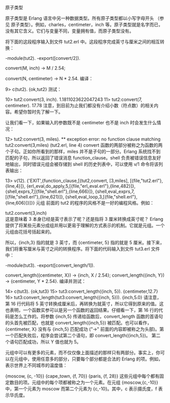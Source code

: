 原子类型

原子类型是 Erlang 语言中另一种数据类型。所有原子类型都以小写字母开头 （参见 原子类型）。例如，charles，centimeter，inch 等。原子类型就是名字而已，没有其它含义。它们与变量不同，变量拥有值，而原子类型没有。

将下面的这段程序输入到文件 tut2.erl 中。这段程序完成英寸与厘米之间的相互转换：

-module(tut2).
-export([convert/2]).

convert(M, inch) ->
    M / 2.54;

convert(N, centimeter) ->
    N * 2.54.
编译：

9> c(tut2).
{ok,tut2}
测试：

10> tut2:convert(3, inch).
1.1811023622047243
11> tut2:convert(7, centimeter).
17.78
注意，到目前为止我们都没有介绍小数（符点数）的相关内容。希望你暂时先了解一下。

让我们看一下，如果输入的参数既不是 centimeter 也不是 inch 时会发生什么情况：

12> tut2:convert(3, miles).
** exception error: no function clause matching tut2:convert(3,miles) (tut2.erl, line 4)
convert 函数的两部分被称之为函数的两个子句。正如你所看到的那样，miles 并不是子句的一部分。Erlang 系统找不到匹配的子句，所以返回了错误消息 function_clause。shell 负责被错误信息友好地输出，同时错误元组会被存储到 shell 的历史列表中，可以使用 v/1 命令将该列表输出：

13> v(12).
{'EXIT',{function_clause,[{tut2,convert,
                                [3,miles],
                                [{file,"tut2.erl"},{line,4}]},
                          {erl_eval,do_apply,5,[{file,"erl_eval.erl"},{line,482}]},
                          {shell,exprs,7,[{file,"shell.erl"},{line,666}]},
                          {shell,eval_exprs,7,[{file,"shell.erl"},{line,621}]},
                          {shell,eval_loop,3,[{file,"shell.erl"},{line,606}]}]}}
元组
前面的 tut2 的程序的风格不是一好的编程风格。例如：

tut2.convert(3,inch)  
这是意味着 3 本身已经是英寸表示了呢？还是指将 3 厘米转换成英寸呢？ Erlang 提供了将某些元素分成组并用以更易于理解的方式表示的机制。它就是元组。一个元组由花括号括起来的。

所以，{inch,3} 指的就是 3 英寸，而 {centimeter, 5} 指的就是 5 厘米。接下来，我们将重写厘米与英寸之间的转换程序。将下面的代码输入到文件 tut3.erl 文件中：

-module(tut3).
-export([convert_length/1]).

convert_length({centimeter, X}) ->
    {inch, X / 2.54};
convert_length({inch, Y}) ->
    {centimeter, Y * 2.54}.
编译并测试：

14> c(tut3).
{ok,tut3}
15> tut3:convert_length({inch, 5}).
{centimeter,12.7}
16> tut3:convert_length(tut3:convert_length({inch, 5})).
{inch,5.0}
请注意，第 16 行代码将 5 英寸转换成厘米后，再转换为就英寸，所以它得到原来的值。这也表明，一个函数实参可以是另一个函数的返回结果。仔细看一下，第 16 行的代码是怎么工作的。将参数 {inch,5} 传递给函数后，convert_length 函数的首语句的头首先被匹配，也就是 convert_length({inch,5}) 被匹配。也可以看作，{centimeter, X} 没有与 {inch,5} 匹配成功 ("->" 前面的内容即被称之为头部)。第一个匹配失败后，程序会尝试第二个语句，即 convert_length({inch,5})。 第二个语句匹配成功，所以 Y 值也就为 5。

元组中可以有更多的元素，而不仅仅像上面描述的那样只有两部分。事实上，你可以在元组中，使用任意多的部分，只要每个部分都是合法的 Erlang 的项。例如，表示世界上不同城市的温度值：

{moscow, {c, -10}}
{cape_town, {f, 70}}
{paris, {f, 28}}
这些元组中每个都有固定数目的项。元组中的每个项都被称之为一个元素。在元组 {moscow,{c,-10}} 中，第一个元素为 moscow 而第二个元素为 {c,-10}。其中，c 表示摄氏度，f 表示华氏度。